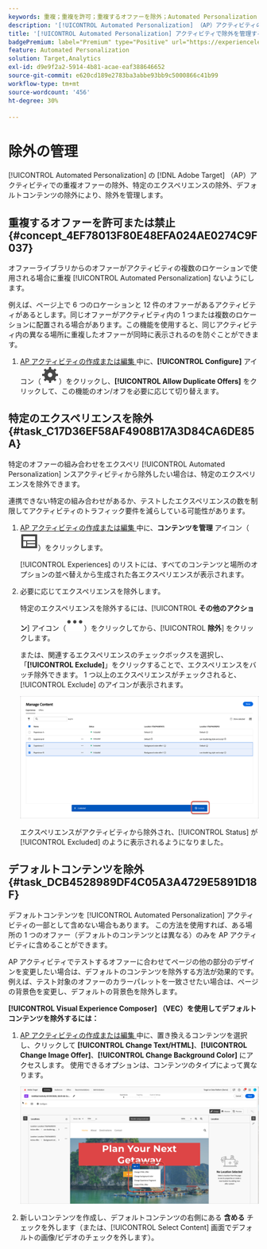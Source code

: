 ```yaml
---
keywords: 重複；重複を許可；重複するオファーを除外；Automated Personalization；重複するオファーを許可しない；除外；デフォルトコンテンツ；
description: '[!UICONTROL Automated Personalization] （AP）アクティビティの除外を管理します。'
title: '[!UICONTROL Automated Personalization] アクティビティで除外を管理するにはどうすればよいですか？'
badgePremium: label="Premium" type="Positive" url="https://experienceleague.adobe.com/docs/target/using/introduction/intro.html?lang=ja#premium newtab=true" tooltip="Target Premium に含まれる機能を確認してください。"
feature: Automated Personalization
solution: Target,Analytics
exl-id: d9e9f2a2-5914-4b81-acae-eaf388646652
source-git-commit: e620cd189e2783ba3abbe93bb9c5000866c41b99
workflow-type: tm+mt
source-wordcount: '456'
ht-degree: 30%

---
```


# 除外の管理

[!UICONTROL Automated Personalization] の [!DNL Adobe Target] （AP）アクティビティでの重複オファーの除外、特定のエクスペリエンスの除外、デフォルトコンテンツの除外により、除外を管理します。

## 重複するオファーを許可または禁止 {#concept_4EF78013F80E48EFA024AE0274C9F037}

オファーライブラリからのオファーがアクティビティの複数のロケーションで使用される場合に重複 [!UICONTROL Automated Personalization] ないようにします。

例えば、ページ上で 6 つのロケーションと 12 件のオファーがあるアクティビティがあるとします。同じオファーがアクティビティ内の 1 つまたは複数のロケーションに配置される場合があります。この機能を使用すると、同じアクティビティ内の異なる場所に重複したオファーが同時に表示されるのを防ぐことができます。

1. [AP アクティビティの作成または編集 ](/help/main/c-activities/t-automated-personalization/create-ap-activity.md) 中に、**[!UICONTROL Configure]** アイコン（![ 設定アイコン ](/help/main/assets/icons/Setting.svg)）をクリックし、**[!UICONTROL Allow Duplicate Offers]** をクリックして、この機能のオン/オフを必要に応じて切り替えます。

## 特定のエクスペリエンスを除外 {#task_C17D36EF58AF4908B17A3D84CA6DE85A}

特定のオファーの組み合わせをエクスペリ [!UICONTROL Automated Personalization] ンスアクティビティから除外したい場合は、特定のエクスペリエンスを除外できます。

連携できない特定の組み合わせがあるか、テストしたエクスペリエンスの数を制限してアクティビティのトラフィック要件を減らしている可能性があります。

1. [AP アクティビティの作成または編集 ](/help/main/c-activities/t-automated-personalization/create-ap-activity.md) 中に、**コンテンツを管理** アイコン（![ コンテンツを管理アイコン ](/help/main/assets/icons/Experience.svg)）をクリックします。

   [!UICONTROL Experiences] のリストには、すべてのコンテンツと場所のオプションの並べ替えから生成された各エクスペリエンスが表示されます。

1. 必要に応じてエクスペリエンスを除外します。

   特定のエクスペリエンスを除外するには、[!UICONTROL **その他のアクション**] アイコン（![ その他のアクション アイコン ](/help/main/assets/icons/MoreSmall.svg)）をクリックしてから、[!UICONTROL **除外**] をクリックします。

   または、関連するエクスペリエンスのチェックボックスを選択し、「**[!UICONTROL Exclude]**」をクリックすることで、エクスペリエンスをバッチ除外できます。 1 つ以上のエクスペリエンスがチェックされると、[!UICONTROL Exclude] のアイコンが表示されます。

   ![エクスペリエンスの一括除外](/help/main/c-activities/t-automated-personalization/assets/exclude1.png)

   エクスペリエンスがアクティビティから除外され、[!UICONTROL Status] が [!UICONTROL Excluded] のように表示されるようになりました。

## デフォルトコンテンツを除外 {#task_DCB4528989DF4C05A3A4729E5891D18F}

デフォルトコンテンツを [!UICONTROL Automated Personalization] アクティビティの一部として含めない場合もあります。 この方法を使用すれば、ある場所の 1 つのオファー（デフォルトのコンテンツとは異なる）のみを AP アクティビティに含めることができます。

AP アクティビティでテストするオファーに合わせてページの他の部分のデザインを変更したい場合は、デフォルトのコンテンツを除外する方法が効果的です。例えば、テスト対象のオファーのカラーパレットを一致させたい場合は、ページの背景色を変更し、デフォルトの背景色を除外します。

**[!UICONTROL Visual Experience Composer] （VEC）を使用してデフォルトコンテンツを除外するには：**

1. [AP アクティビティの作成または編集 ](/help/main/c-activities/t-automated-personalization/create-ap-activity.md) 中に、置き換えるコンテンツを選択し、クリックして **[!UICONTROL Change Text/HTML]**、**[!UICONTROL Change Image Offer]**、**[!UICONTROL Change Background Color]** にアクセスします。 使用できるオプションは、コンテンツのタイプによって異なります。

   ![ オプションを変更 ](/help/main/c-activities/t-automated-personalization/assets/options.png)

1. 新しいコンテンツを作成し、デフォルトコンテンツの右側にある **含める** チェックを外します（または、[!UICONTROL Select Content] 画面でデフォルトの画像/ビデオのチェックを外します）。

   <!-- Depending on the content or offer type, the [!UICONTROL Include] checkbox is in a slightly different place. 

   For Text/HTML content: 

   ![Include checkbox in Edit Text/HTML dialog box](/help/main/c-activities/t-automated-personalization/assets/exclude_content_vec_1a.png)

   For Image/Video content: 

   ![Include checkbox in Select Content dialog box](/help/main/c-activities/t-automated-personalization/assets/exclude_content_vec_2a.png)

   For background color: 

   ![Include checkbox in Edit Background Color dialog box](/help/main/c-activities/t-automated-personalization/assets/exclude_content_vec_3a.png)-->

<!-- 1. Click **[!UICONTROL Save]**.

   You can see the experiences created from the offers you specified under [!UICONTROL Manage Content]. You notice that no experiences are created in [!UICONTROL Manage Content] using the default offer you excluded. 

   ![exclude_content_vec_4 image](assets/exclude_content_vec_4.png)

**To exclude default content using the [!UICONTROL Form-Based Experience Composer]:** 

1. While creating or editing an AP activity, click **[!UICONTROL Change Text/HTML]** or **[!UICONTROL Change Image Offer]** under **[!UICONTROL Content]**. 
1. In the dialog box, create your new content and uncheck **[!UICONTROL Include]** to the right of the default content (or uncheck the Default Image/Video in the [!UICONTROL Select Content] screen). 

   Depending on the content or offer type, the [!UICONTROL Include] checkbox is in a slightly different place. 

   For Text/HTML content: 

   ![exclude_content_form_1 image](assets/exclude_content_form_1.png)

   For Image/Video content: 

   ![exclude_content_form_2 image](assets/exclude_content_form_2.png)

1. Click **[!UICONTROL Save]**. 

   You can see the experiences created from the offers you specified under [!UICONTROL Manage Content]. You notice that no experiences are created in [!UICONTROL Manage Content] using the default offer you excluded. 

   ![exclude_content_form_3 image](assets/exclude_content_form_3.png)-->
